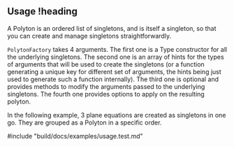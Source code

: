 ## Usage !heading

A Polyton is an ordered list of singletons, and is itself a singleton, so that you can create and manage singletons straightforwardly.

`PolytonFactory` takes 4 arguments. The first one is a Type constructor for all the underlying singletons. The second one is an array of hints for the types of arguments that will be used to create the singletons (or a function generating a unique key for different set of arguments, the hints being just used to generate such a function internally). The third one is optional and provides methods to modify the arguments passed to the underlying singletons. The fourth one provides options to apply on the resulting polyton.

In the following example, 3 plane equations are created as singletons in one go. They are grouped as a Polyton in a specific order.

#include "build/docs/examples/usage.test.md"
